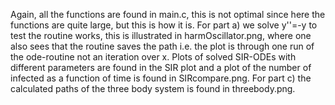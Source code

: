 Again, all the functions are found in main.c, this is not optimal since here the functions are quite large,
but this is how it is. For part a) we solve y''=-y to test the routine works, this is illustrated in 
harmOscillator.png, where one also sees that the routine saves the path i.e. the plot is through 
one run of the ode-routine not an iteration over x. 
Plots of solved SIR-ODEs with different parameters are found in the SIR plot and a plot of the 
number of infected as a function of time is found in SIRcompare.png. 
For part c) the calculated paths of the three body system is found in threebody.png. 

